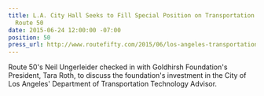 ```yaml
---
title: L.A. City Hall Seeks to Fill Special Position on Transportation Technology,
  Route 50
date: 2015-06-24 12:00:00 -07:00
position: 50
press_url: http://www.routefifty.com/2015/06/los-angeles-transportation-technology-advisor/116233/
---
```


Route 50's Neil Ungerleider checked in with Goldhirsh Foundation's President, Tara Roth, to discuss the foundation's investment in the City of Los Angeles' Department of Transportation Technology Advisor.
